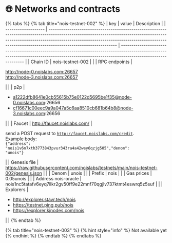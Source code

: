 # 🌐 Networks and contracts



{% tabs %}
{% tab title="nois-testnet-002" %}
| key                 | value                                                                                                                                                                                                                                                                       | Description                                                                                                                                                                                 |
| ------------------- | --------------------------------------------------------------------------------------------------------------------------------------------------------------------------------------------------------------------------------------------------------------------------- | ------------------------------------------------------------------------------------------------------------------------------------------------------------------------------------------- |
| Chain ID            | nois-testnet-002                                                                                                                                                                                                                                                            |                                                                                                                                                                                             |
| RPC endpoints       | <p>http://node-0.noislabs.com:26657<br>http://node-3.noislabs.com:26657</p>                                                                                                                                                                                                 |                                                                                                                                                                                             |
| p2p                 | <ul><li>a1222dfb8641e0cb55615b75e0122d5695be1f35@node-0.noislabs.com:26656</li><li>cf16671c00eec9a9a047a5c6aa8510cb681b64b8@node-3.noislabs.com:26656</li></ul>                                                                                                             |                                                                                                                                                                                             |
| Faucet              | http://faucet.noislabs.com/                                                                                                                                                                                                                                                 | <p>send a POST request to <code>http://faucet.noislabs.com/credit</code>.<br>Example body: <br><code>{"address": "nois1v6n7xth3773843pvur343ra4a42wey6qzjg505","denom": "unois"}</code></p> |
| Genesis file        | https://raw.githubusercontent.com/noislabs/testnets/main/nois-testnet-002/genesis.json                                                                                                                                                                                      |                                                                                                                                                                                             |
| Denom               | unois                                                                                                                                                                                                                                                                       |                                                                                                                                                                                             |
| Prefix              | nois                                                                                                                                                                                                                                                                        |                                                                                                                                                                                             |
| Gas prices          | 0.05unois                                                                                                                                                                                                                                                                   |                                                                                                                                                                                             |
| Address nois-oracle | nois1nc5tatafv6eyq7llkr2gv50ff9e22mnf70qgjlv737ktmt4eswrq5z5suf                                                                                                                                                                                                             |                                                                                                                                                                                             |
| Explorers           | <ul><li><a href="http://explorer.stavr.tech/nois">http://explorer.stavr.tech/nois</a></li><li><a href="https://testnet.ping.pub/nois">https://testnet.ping.pub/nois</a></li><li><a href="https://explorer.kjnodes.com/nois">https://explorer.kjnodes.com/nois</a></li></ul> |                                                                                                                                                                                             |
{% endtab %}

{% tab title="nois-testnet-003" %}
{% hint style="info" %}
Not available yet
{% endhint %}
{% endtab %}
{% endtabs %}




